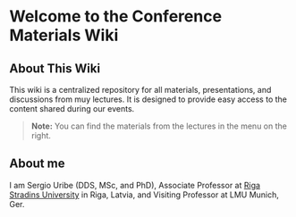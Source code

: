 # Welcome to the Conference Materials Wiki

## About This Wiki

This wiki is a centralized repository for all materials, presentations, and discussions from muy lectures. It is designed to provide easy access to the content shared during our events.

> **Note:** You can find the materials from the lectures in the menu on the right.

## About me

I am Sergio Uribe (DDS, MSc, and PhD), Associate Professor at [Riga Stradins University](https://science.rsu.lv/en/persons/sergio-e-uribe) in Riga, Latvia, and Visiting Professor at LMU Munich, Ger.



###
